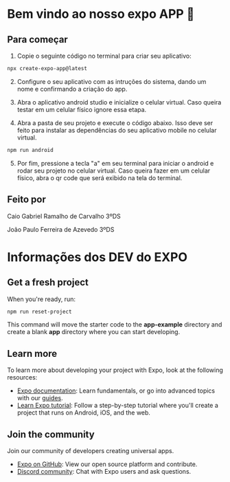 # Bem vindo ao nosso expo APP 👋

## Para começar
1. Copie o seguinte código no terminal para criar seu aplicativo:
```bash
npx create-expo-app@latest
```

2. Configure o seu aplicativo com as intruções do sistema, dando um nome e confirmando a criação do app.

3. Abra o aplicativo android studio e inicialize o celular virtual. Caso queira testar em um celular físico ignore essa etapa.

4. Abra a pasta de seu projeto e execute o código abaixo. Isso deve ser feito para instalar as dependências do seu aplicativo mobile no celular virtual.
```bash
npm run android
```
5. Por fim, pressione a tecla "a" em seu terminal para iniciar o android e rodar seu projeto no celular virtual. Caso queira fazer em um celular físico, abra o qr code que será exibido na tela do terminal.

## Feito por
Caio Gabriel Ramalho de Carvalho 3ºDS

João Paulo Ferreira de Azevedo 3ºDS

# Informações dos DEV do EXPO

## Get a fresh project

When you're ready, run:

```bash
npm run reset-project
```

This command will move the starter code to the **app-example** directory and create a blank **app** directory where you can start developing.

## Learn more

To learn more about developing your project with Expo, look at the following resources:

- [Expo documentation](https://docs.expo.dev/): Learn fundamentals, or go into advanced topics with our [guides](https://docs.expo.dev/guides).
- [Learn Expo tutorial](https://docs.expo.dev/tutorial/introduction/): Follow a step-by-step tutorial where you'll create a project that runs on Android, iOS, and the web.

## Join the community

Join our community of developers creating universal apps.

- [Expo on GitHub](https://github.com/expo/expo): View our open source platform and contribute.
- [Discord community](https://chat.expo.dev): Chat with Expo users and ask questions.
